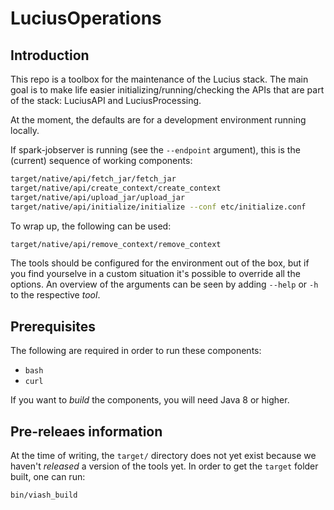 # LuciusOperations

## Introduction

This repo is a toolbox for the maintenance of the Lucius stack. The main goal is to make life easier initializing/running/checking the APIs that are part of the stack: LuciusAPI and LuciusProcessing.

At the moment, the defaults are for a development environment running locally.

If spark-jobserver is running (see the `--endpoint` argument), this is the (current) sequence of working components:

```sh
target/native/api/fetch_jar/fetch_jar
target/native/api/create_context/create_context
target/native/api/upload_jar/upload_jar
target/native/api/initialize/initialize --conf etc/initialize.conf
```

To wrap up, the following can be used:

```sh
target/native/api/remove_context/remove_context
```

The tools should be configured for the environment out of the box, but if you find yourselve in a custom situation it's possible to override all the options. An overview of the arguments can be seen by adding `--help` or `-h` to the respective _tool_.

## Prerequisites

The following are required in order to run these components:

- `bash`
- `curl`

If you want to _build_ the components, you will need Java 8 or higher.

## Pre-releaes information

At the time of writing, the `target/` directory does not yet exist because we haven't _released_ a version of the tools yet. In order to get the `target` folder built, one can run:

```sh
bin/viash_build
```
